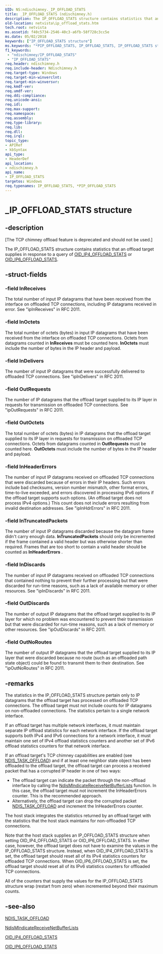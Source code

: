 ```yaml
---
UID: NS:ndischimney._IP_OFFLOAD_STATS
title: _IP_OFFLOAD_STATS (ndischimney.h)
description: The IP_OFFLOAD_STATS structure contains statistics that an offload target supplies in response to a query of OID_IP4_OFFLOAD_STATS or OID_IP6_OFFLOAD_STATS.
old-location: netvista\ip_offload_stats.htm
tech.root: netvista
ms.assetid: f40c5734-2546-40c3-a6fb-58f728c3cc5e
ms.date: 05/02/2018
keywords: ["IP_OFFLOAD_STATS structure"]
ms.keywords: "*PIP_OFFLOAD_STATS, IP_OFFLOAD_STATS, IP_OFFLOAD_STATS structure [Network Drivers Starting with Windows Vista], PIP_OFFLOAD_STATS, PIP_OFFLOAD_STATS structure pointer [Network Drivers Starting with Windows Vista], _IP_OFFLOAD_STATS, ndischimney/IP_OFFLOAD_STATS, ndischimney/PIP_OFFLOAD_STATS, netvista.ip_offload_stats, tcp_chim_struct_292881aa-1c15-4b1a-abd9-927d3b3b8f7b.xml"
f1_keywords:
 - "ndischimney/IP_OFFLOAD_STATS"
 - "IP_OFFLOAD_STATS"
req.header: ndischimney.h
req.include-header: Ndischimney.h
req.target-type: Windows
req.target-min-winverclnt: 
req.target-min-winversvr: 
req.kmdf-ver: 
req.umdf-ver: 
req.ddi-compliance: 
req.unicode-ansi: 
req.idl: 
req.max-support: 
req.namespace: 
req.assembly: 
req.type-library: 
req.lib: 
req.dll: 
req.irql: 
topic_type:
- APIRef
- kbSyntax
api_type:
- HeaderDef
api_location:
- ndischimney.h
api_name:
- IP_OFFLOAD_STATS
targetos: Windows
req.typenames: IP_OFFLOAD_STATS, *PIP_OFFLOAD_STATS
---
```


# _IP_OFFLOAD_STATS structure


## -description


<p class="CCE_Message">[The TCP chimney offload feature is deprecated and should not be used.]

The IP_OFFLOAD_STATS structure contains statistics that an offload target supplies in response to a
  query of 
  <a href="https://docs.microsoft.com/windows-hardware/drivers/network/oid-ip4-offload-stats">OID_IP4_OFFLOAD_STATS</a> or 
  <a href="https://docs.microsoft.com/windows-hardware/drivers/network/oid-ip6-offload-stats">OID_IP6_OFFLOAD_STATS</a>.


## -struct-fields




### -field InReceives

The total number of input IP datagrams that have been received from the interface on offloaded TCP
     connections, including IP datagrams received in error. See 
     "ipInReceives" in RFC 2011.


### -field InOctets

The total number of octets (bytes) in input IP datagrams that have been received from the
     interface on offloaded TCP connections. Octets from datagrams counted in 
     <b>InReceives</b> must be counted here. 
     <b>InOctets</b> must include the number of bytes in the IP header and payload.


### -field InDelivers

The number of input IP datagrams that were successfully delivered to offloaded TCP connections.
     See 
     "ipInDelivers" in RFC 2011.


### -field OutRequests

The number of IP datagrams that the offload target supplied to its IP layer in requests for
     transmission on offloaded TCP connections. See 
     "ipOutRequests" in RFC 2011.


### -field OutOctets

The total number of octets (bytes) in IP datagrams that the offload target supplied to its IP
     layer in requests for transmission on offloaded TCP connections. Octets from datagrams counted in 
     <b>OutRequests</b> must be counted here. 
     <b>OutOctets</b> must include the number of bytes in the IP header and payload.


### -field InHeaderErrors

The number of input IP datagrams received on offloaded TCP connections that were discarded because
     of errors in their IP headers. Such errors include bad checksums, version number mismatch, other format
     errors, time-to-live exceeded, and errors discovered in processing IPv6 options if the offload target
     supports such options. (An offload target does not process IPv4 options.) This count does not include
     errors resulting from invalid destination addresses. See 
     "ipInHdrErrors" in RFC 2011.


### -field InTruncatedPackets

The number of input IP datagrams discarded because the datagram frame didn't carry enough data. 
     <b>InTruncatedPackets</b> should only be incremented if the frame contained a valid header but was
     otherwise shorter than required. Frames that are too short to contain a valid header should be counted
     as 
     <b>InHeaderErrors</b> .


### -field InDiscards

The number of input IP datagrams received on offloaded TCP connections that contained nothing to
     prevent their further processing but that were discarded for run-time reasons, such as a lack of
     available memory or other resources. See 
     "ipInDiscards" in RFC 2011.


### -field OutDiscards

The number of output IP datagrams that the offload target supplied to its IP layer for which no
     problem was encountered to prevent their transmission but that were discarded for run-time reasons, such
     as a lack of memory or other resources. See 
     "ipOutDiscards" in RFC 2011.


### -field OutNoRoutes

The number of output IP datagrams that the offload target supplied to its IP layer that were
     discarded because no route (such as an offloaded path state object) could be found to transmit them to
     their destination. See 
     "ipOutNoRoutes" in RFC 2011.


## -remarks



The statistics in the IP_OFFLOAD_STATS structure pertain only to IP datagrams that the offload target
    has processed on offloaded TCP connections. The offload target must not include counts for IP datagrams
    on non-offloaded connections. The statistics pertain to a single network interface.

If an offload target has multiple network interfaces, it must maintain separate IP offload statistics
    for each network interface. If the offload target supports both IPv4 and IPv6 connections for a network
    interface, it must maintain one set of IPv4 offload statistics counters and another set of IPv6 offload
    statistics counters for that network interface.

If an offload target's TCP chimney capabilities are enabled (see 
    <a href="https://docs.microsoft.com/previous-versions/windows/hardware/network/ff558995(v=vs.85)">NDIS_TASK_OFFLOAD</a>) and if at least one
    neighbor state object has been offloaded to the offload target, the offload target can process a received
    packet that has a corrupted IP header in one of two ways:

<ul>
<li>
The offload target can indicate the packet through the non-offload interface by calling the 
      <a href="https://docs.microsoft.com/windows-hardware/drivers/ddi/ndis/nf-ndis-ndismindicatereceivenetbufferlists">
      NdisMIndicateReceiveNetBufferLists</a> function. In this case, the offload target must not increment
      the InHeaderErrors counter. This is the recommended approach.

</li>
<li>
Alternatively, the offload target can drop the corrupted packet 
      <a href="https://docs.microsoft.com/previous-versions/windows/hardware/network/ff558995(v=vs.85)">NDIS_TASK_OFFLOAD</a> and increment the
      InHeaderErrors counter.

</li>
</ul>
The host stack integrates the statistics returned by an offload target with the statistics that the
    host stack maintains for non-offloaded TCP connections.

Note that the host stack supplies an IP_OFFLOAD_STATS structure when setting OID_IP4_OFFLOAD_STATS or
    OID_IP6_OFFLOAD_STATS. In either case, however, the offload target does not have to examine the values in
    the IP_OFFLOAD_STATS structure. Instead, when OID_IP4_OFFLOAD_STATS is set, the offload target should
    reset all of its IPv4 statistics counters for offloaded TCP connections. When OID_IP6_OFFLOAD_STATS is
    set, the offload target should reset all of its IPv6 statistics counters for offloaded TCP
    connections.

All of the counters that supply the values for the IP_OFFLOAD_STATS structure wrap (restart from zero)
    when incremented beyond their maximum counts.




## -see-also




<a href="https://docs.microsoft.com/previous-versions/windows/hardware/network/ff558995(v=vs.85)">NDIS_TASK_OFFLOAD</a>



<a href="https://docs.microsoft.com/windows-hardware/drivers/ddi/ndis/nf-ndis-ndismindicatereceivenetbufferlists">
   NdisMIndicateReceiveNetBufferLists</a>



<a href="https://docs.microsoft.com/windows-hardware/drivers/network/oid-ip4-offload-stats">OID_IP4_OFFLOAD_STATS</a>



<a href="https://docs.microsoft.com/windows-hardware/drivers/network/oid-ip6-offload-stats">OID_IP6_OFFLOAD_STATS</a>
 

 

